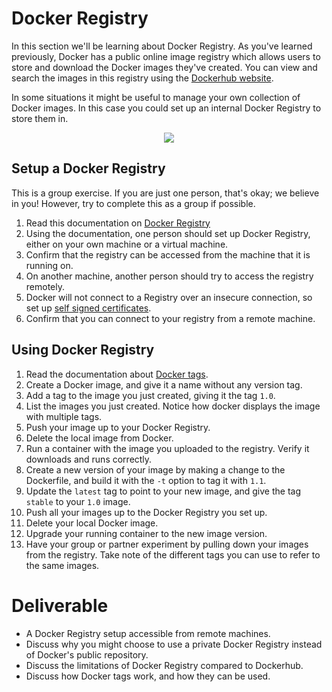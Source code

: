 # Docker Registry

In this section we'll be learning about Docker Registry. As you've learned previously, Docker has a public online image registry which allows users to store and download the Docker images they've created. You can view and search the images in this registry using the [Dockerhub website](https://hub.docker.com/).

In some situations it might be useful to manage your own collection of Docker images. In this case you could set up an internal Docker Registry to store them in.

<center>

  ![](../img/cloud_docker.svg)

</center>

## Setup a Docker Registry

This is a group exercise. If you are just one person, that's okay; we believe in you! However, try to complete this as a group if possible.

1. Read this documentation on [Docker Registry](https://docs.docker.com/registry/)
2. Using the documentation, one person should set up Docker Registry, either on your own machine or a virtual machine.
3. Confirm that the registry can be accessed from the machine that it is running on.
4. On another machine, another person should try to access the registry remotely.
5. Docker will not connect to a Registry over an insecure connection, so set up [self signed certificates](https://docs.docker.com/registry/insecure/#use-self-signed-certificates).
6. Confirm that you can connect to your registry from a remote machine.


## Using Docker Registry

1. Read the documentation about [Docker tags](https://docs.docker.com/engine/reference/commandline/tag/).
2. Create a Docker image, and give it a name without any version tag.
3. Add a tag to the image you just created, giving it the tag `1.0`.
4. List the images you just created. Notice how docker displays the image with multiple tags.
5. Push your image up to your Docker Registry.
6. Delete the local image from Docker.
7. Run a container with the image you uploaded to the registry. Verify it downloads and runs correctly.
8. Create a new version of your image by making a change to the Dockerfile, and build it with the `-t` option to tag it with `1.1`.
9. Update the `latest` tag to point to your new image, and give the tag `stable` to your `1.0` image.
10. Push all your images up to the Docker Registry you set up.
11. Delete your local Docker image.
12. Upgrade your running container to the new image version.
13. Have your group or partner experiment by pulling down your images from the registry. Take note of the different tags you can use to refer to the same images.

# Deliverable
- A Docker Registry setup accessible from remote machines.
- Discuss why you might choose to use a private Docker Registry instead of Docker's public repository.
- Discuss the limitations of Docker Registry compared to Dockerhub.
- Discuss how Docker tags work, and how they can be used.
